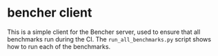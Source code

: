 # bencher client
This is a simple client for the Bencher server, used to ensure that all benchmarks run during the CI.
The `run_all_benchmarks.py` script shows how to run each of the benchmarks.
